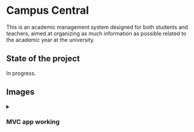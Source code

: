 <h1>Campus Central</h1>
<p>This is an academic management system designed for both students and teachers, aimed at organizing as much information as possible related to the academic year at the university. <br /></p>

<h2>State of the project</h2>
<p>In progress.</p>
<h2>Images</h2>
<details>
   <summary><h3>MVC app working</h3></summary>
   <details>
      <summary><h4>1. Main page</h4></summary>
      <img src="https://i.imgur.com/YWWPwq6.png"></img>
   </details>
   <details>
      <summary><h4>1.1 Login's modal</h4></summary>
      <img src="https://i.imgur.com/65u7PoB.png"></img>
   </details>
   <details>
      <summary><h4>1.2 My Account's page</h4></summary>
      <img src="https://i.imgur.com/NK0oeMr.png"></img>
   </details>
</details>
